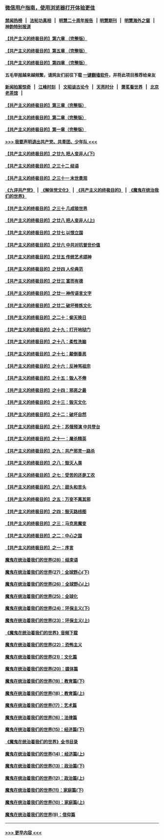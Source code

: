 ### [微信用户指南，使用浏览器打开体验更佳](https://github.com/gfw-breaker/banned-news1/blob/master/indexes/wechat-guide.md?t=0)
#### [禁闻热榜](热点新闻.md?t=0)  &nbsp;&nbsp;|&nbsp;&nbsp; [法轮功真相](https://github.com/gfw-breaker/truth/blob/master/README.md?t=0) &nbsp;&nbsp;|&nbsp;&nbsp; [明慧二十周年报告](https://github.com/gfw-breaker/mh-reports/blob/master/README.md?t=0) &nbsp;&nbsp;|&nbsp;&nbsp;[明慧期刊](https://github.com/gfw-breaker/mh-qikan) &nbsp;&nbsp;|&nbsp;&nbsp; [明慧海外之窗](https://github.com/gfw-breaker/mh-news/blob/master/README.md?t=0) &nbsp;&nbsp;|&nbsp;&nbsp; [神韵特别报道](https://github.com/gfw-breaker/mh-news/blob/master/shenyun.md?t=0)
#### [【共产主义的终极目的】第六章 （完整版）](../pages/nsc422/n11428913.md?t=02062055) 
#### [【共产主义的终极目的】第五章 （完整版）](../pages/nsc422/n11428912.md?t=02062055) 
#### [【共产主义的终极目的】第四章 （完整版）](../pages/nsc422/n11428907.md?t=02062055) 
#### 五毛举报越来越频繁，请网友们前往下载 [一键翻墙软件](https://github.com/gfw-breaker/ssr-accounts)，并将此项目推荐给亲友
#### [新闻拍案惊奇](https://github.com/gfw-breaker/banned-news1/blob/master/pages/link4.md) &nbsp;&nbsp;|&nbsp;&nbsp; [江峰时刻](https://github.com/gfw-breaker/banned-news1/blob/master/pages/link4.md) &nbsp;&nbsp;|&nbsp;&nbsp; [文昭谈古论今](https://github.com/gfw-breaker/banned-news1/blob/master/pages/link4.md) &nbsp;&nbsp;|&nbsp;&nbsp; [天亮时分](https://github.com/gfw-breaker/banned-news1/blob/master/pages/link4.md) &nbsp;&nbsp;|&nbsp;&nbsp; [萧茗看世界](https://github.com/gfw-breaker/banned-news1/blob/master/pages/link4.md) &nbsp;&nbsp;|&nbsp;&nbsp; [北京老茶馆](https://github.com/gfw-breaker/banned-news1/blob/master/pages/link4.md) &nbsp;&nbsp;|&nbsp;&nbsp; 
#### [【共产主义的终极目的】第三章（完整版）](../pages/nsc422/n11428848.md?t=02062055) 
#### [【共产主义的终极目的】第二章（完整版）](../pages/nsc422/n11428831.md?t=02062055) 
#### [【共产主义的终极目的】第一章（完整版）](../pages/nsc422/n11417651.md?t=02062055) 
#### [>>> 我要声明退出共产党、共青团、少年队 <<<](https://github.com/begood0513/goodnews/blob/master/quit/letter.md) 
#### [【共产主义的终极目的】之廿九 把人变非人(下)](../pages/nsc422/n11344140.md?t=02062055) 
#### [【共产主义的终极目的】之三十二 结语](../pages/nsc422/n11360535.md?t=02062055) 
#### [【共产主义的终极目的】之三十一 末世景观](../pages/nsc422/n11351129.md?t=02062055) 
#### [《九评共产党》](https://github.com/begood0513/9ping.md/blob/master/README.md) &nbsp;|&nbsp; [《解体党文化》](../../../../jtdwh.md/blob/master/README.md)  &nbsp;|&nbsp; [《共产主义的终极目的》](../../../../gczydzjmd.md/blob/master/README.md) &nbsp;|&nbsp; [《魔鬼在统治我们的世界》](../../../../mgztzwmdsj.md/blob/master/README.md) 
#### [【共产主义的终极目的】之三十 几成狼世界](../pages/nsc422/n11348280.md?t=02062055) 
#### [【共产主义的终极目的】之廿八 把人变非人(上)](../pages/nsc422/n11340492.md?t=02062055) 
#### [【共产主义的终极目的】之廿七 以恨立国](../pages/nsc422/n11336944.md?t=02062055) 
#### [【共产主义的终极目的】之廿六 中共对抗普世价值](../pages/nsc422/n11324785.md?t=02062055) 
#### [【共产主义的终极目的】之廿五 传统艺术颂神](../pages/nsc422/n11296396.md?t=02062055) 
#### [【共产主义的终极目的】之廿四 人伦典范](../pages/nsc422/n11296397.md?t=02062055) 
#### [【共产主义的终极目的】之廿三 富而有德](../pages/nsc422/n11283598.md?t=02062055) 
#### [【共产主义的终极目的】之廿一 神传语言文字](../pages/nsc422/n11263265.md?t=02062055) 
#### [【共产主义的终极目的】之廿二 破坏修炼文化](../pages/nsc422/n11245728.md?t=02062055) 
#### [【共产主义的终极目的】之二十：偷天换日](../pages/nsc422/n11238846.md?t=02062055) 
#### [【共产主义的终极目的】之十九：打开地狱门](../pages/nsc422/n11206376.md?t=02062055) 
#### [【共产主义的终极目的】之十八：柔性洗脑](../pages/nsc422/n11199994.md?t=02062055) 
#### [【共产主义的终极目的】之十七：颠倒善恶](../pages/nsc422/n11179782.md?t=02062055) 
#### [【共产主义的终极目的】之十六：反神骂祖宗](../pages/nsc422/n11166798.md?t=02062055) 
#### [【共产主义的终极目的】之十五：毁人不倦](../pages/nsc422/n11166792.md?t=02062055) 
#### [【共产主义的终极目的】之十四：邪恶之最](../pages/nsc422/n11150249.md?t=02062055) 
#### [【共产主义的终极目的】之十三：毁灭文化](../pages/nsc422/n11135227.md?t=02062055) 
#### [【共产主义的终极目的】之十二：破坏自然](../pages/nsc422/n11135214.md?t=02062055) 
#### [【共产主义的终极目的】之十：苏俄预演 中共登台](../pages/nsc422/n11118424.md?t=02062055) 
#### [【共产主义的终极目的】之十一：屠杀精英](../pages/nsc422/n11118442.md?t=02062055) 
#### [【共产主义的终极目的】之九：共产邪灵一路杀](../pages/nsc422/n11114139.md?t=02062055) 
#### [【共产主义的终极目的】之八：毁灭人类](../pages/nsc422/n11108503.md?t=02062055) 
#### [【共产主义的终极目的】之七：受苦的还是工农](../pages/nsc422/n11101809.md?t=02062055) 
#### [【共产主义的终极目的】之六：甜头和苦头](../pages/nsc422/n11096971.md?t=02062055) 
#### [【共产主义的终极目的】之五：万变不离其邪](../pages/nsc422/n11091285.md?t=02062055) 
#### [【共产主义的终极目的】之四：毁灭路线图](../pages/nsc422/n11086284.md?t=02062055) 
#### [【共产主义的终极目的】之三：马克思魔变](../pages/nsc422/n11061941.md?t=02062055) 
#### [【共产主义的终极目的】之二：中心之国](../pages/nsc422/n11047728.md?t=02062055) 
#### [【共产主义的终极目的】之一：序言](../pages/nsc422/n11086077.md?t=02062055) 
#### [魔鬼在统治着我们的世界(28)：结束语](../pages/nsc422/n10936246.md?t=02062055) 
#### [魔鬼在统治着我们的世界(27)：全球野心(下)](../pages/nsc422/n10928319.md?t=02062055) 
#### [魔鬼在统治着我们的世界(26)：全球野心(上)](../pages/nsc422/n10900318.md?t=02062055) 
#### [魔鬼在统治着我们的世界(25)：全球化](../pages/nsc422/n10788205.md?t=02062055) 
#### [魔鬼在统治着我们的世界(24)：环保主义(下)](../pages/nsc422/n10695307.md?t=02062055) 
#### [魔鬼在统治着我们的世界(23)：环保主义(上)](../pages/nsc422/n10688613.md?t=02062055) 
#### [《魔鬼在统治着我们的世界》音频下载](../pages/nsc422/n10635553.md?t=02062055) 
#### [魔鬼在统治着我们的世界(22)：恐怖主义](../pages/nsc422/n10614727.md?t=02062055) 
#### [魔鬼在统治着我们的世界(21)：文化篇](../pages/nsc422/n10597706.md?t=02062055) 
#### [魔鬼在统治着我们的世界(20)：媒体篇](../pages/nsc422/n10586579.md?t=02062055) 
#### [魔鬼在统治着我们的世界(19)：教育篇(下)](../pages/nsc422/n10564808.md?t=02062055) 
#### [魔鬼在统治着我们的世界(18)：教育篇(上)](../pages/nsc422/n10526970.md?t=02062055) 
#### [魔鬼在统治着我们的世界(17)：艺术篇](../pages/nsc422/n10499093.md?t=02062055) 
#### [魔鬼在统治着我们的世界(16)：法律篇](../pages/nsc422/n10485969.md?t=02062055) 
#### [魔鬼在统治着我们的世界(15)：经济篇(下)](../pages/nsc422/n10469975.md?t=02062055) 
#### [《魔鬼在统治着我们的世界》全书目录](../pages/nsc422/n10464261.md?t=02062055) 
#### [魔鬼在统治着我们的世界(14)：经济篇(上)](../pages/nsc422/n10457370.md?t=02062055) 
#### [魔鬼在统治着我们的世界(13)：政治篇(下)](../pages/nsc422/n10448270.md?t=02062055) 
#### [魔鬼在统治着我们的世界(12)：政治篇(上)](../pages/nsc422/n10444576.md?t=02062055) 
#### [魔鬼在统治着我们的世界(11)：家庭篇(下)](../pages/nsc422/n10440961.md?t=02062055) 
#### [魔鬼在统治着我们的世界(10)：家庭篇(上)](../pages/nsc422/n10435448.md?t=02062055) 
#### [魔鬼在统治着我们的世界(9)：信仰篇](../pages/nsc422/n10432159.md?t=02062055) 

----
#### [ >>> 更早内容 <<< ](../indexes/nsc422-earlier.md)
